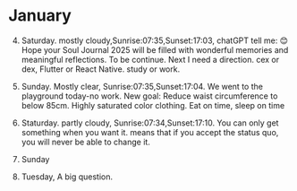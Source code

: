 # January

4. Saturday. mostly cloudy,Sunrise:07:35,Sunset:17:03, chatGPT tell me: 😊 Hope your Soul Journal 2025 will be filled with wonderful memories and meaningful reflections. To be continue. Next I need a direction. cex or dex, Flutter or React Native. study or work. 

5. Sunday. Mostly clear, Sunrise:07:35,Sunset:17:04. We went to the playground today-no work. New goal: Reduce waist circumference to below 85cm. Highly saturated color clothing. Eat on time, sleep on time

11. Staturday. partly cloudy, Sunrise:07:34,Sunset:17:10. You can only get something when you want it. means that if you accept the status quo, you will never be able to change it.

12. Sunday


14. Tuesday, A big question.